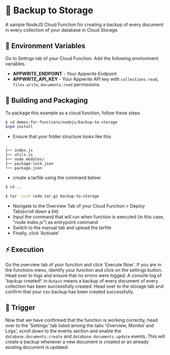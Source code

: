 # 📧 Backup to Storage

A sample NodeJS Cloud Function for creating a backup of every document in every collection of your database in Cloud Storage.

## 📝 Environment Variables

Go to Settngs tab of your Cloud Function. Add the following enviromnent variables.

- **APPWRITE_ENDPOINT** - Your Appwrite Endpoint
- **APPWRITE_API_KEY** - Your Appwrite API key with `collections.read`, `files.write`, `documents.read` permissions

## 🚀 Building and Packaging

To package this example as a cloud function, follow these steps

```bash
$ cd demos-for-functions/nodejs/backup-to-storage
$npm install
```

- Ensure that your folder structure looks like this

```
.
├── index.js
├── utils.js
├── node_modules/
├── package-lock.json
└── package.json
```

- create a tarfile using the command below:

```bash
$ cd ..

$ tar -zcvf code.tar.gz backup-to-storage
```

- Navigate to the Overview Tab of your Cloud Function > Deploy Tab(scroll down a bit)
- Input the command that will run when function is executed (in this case, "node index.js") as entrypoint command
- Switch to the manual tab and upload the tarfile
- Finally, click 'Activate'

## ⚡ Execution

Go the overview tab of your function and click 'Execute Now'. If you are in the functions menu, identify your function and click on the settings button.
Head over to logs and ensure that no errors were logged. A console log of 'backup created!' in `Output` means a backup of every document of every collection has been successfully created.
Head over to the storage tab and confirm that your csv backup has been created successfully.

## 🎯 Trigger

Now that we have confirmed that the function is working correctly, head over to the 'Settings' tab listed among the tabs 'Overview, Monitor and Logs', scroll down to the events section and enable the `database.documents.create` and `database.documents.update` events.
This will create a backup whenever a new document is created or an already existing document is updated.
